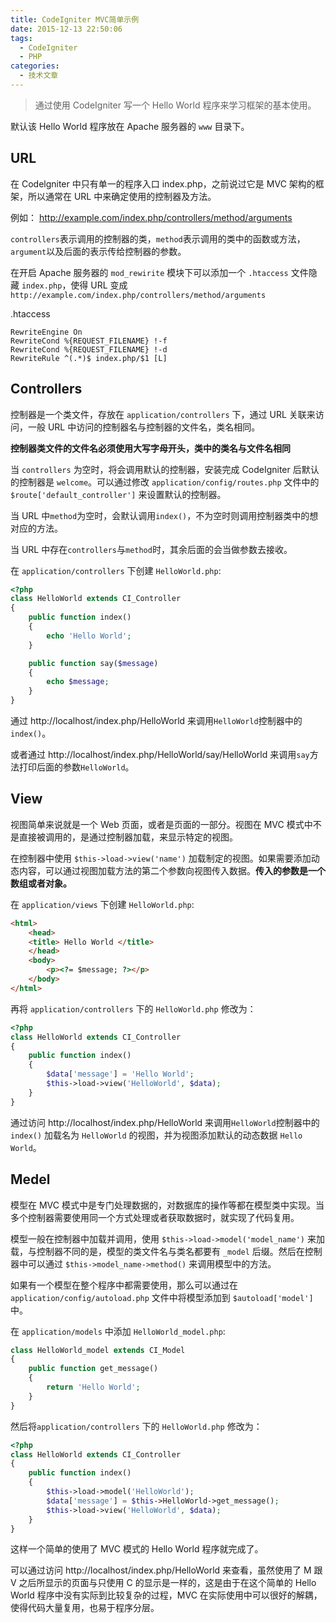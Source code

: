 ```yaml
---
title: CodeIgniter MVC简单示例
date: 2015-12-13 22:50:06
tags:
  - CodeIgniter
  - PHP
categories: 
  - 技术文章
---
```


> 通过使用 CodeIgniter 写一个 Hello World 程序来学习框架的基本使用。

默认该 Hello World 程序放在 Apache 服务器的 `www` 目录下。

## URL
在 Codelgniter 中只有单一的程序入口 index.php，之前说过它是 MVC 架构的框架，所以通常在 URL 中来确定使用的控制器及方法。

例如：
	http://example.com/index.php/controllers/method/arguments

`controllers`表示调用的控制器的类，`method`表示调用的类中的函数或方法，`argument`以及后面的表示传给控制器的参数。

<!--more-->
在开启 Apache 服务器的 `mod_rewirite` 模块下可以添加一个 `.htaccess` 文件隐藏 `index.php`，使得 URL 变成 `http://example.com/index.php/controllers/method/arguments`

.htaccess
```
RewriteEngine On
RewriteCond %{REQUEST_FILENAME} !-f
RewriteCond %{REQUEST_FILENAME} !-d
RewriteRule ^(.*)$ index.php/$1 [L]
```

## Controllers
控制器是一个类文件，存放在 `application/controllers` 下，通过 URL 关联来访问，一般 URL 中访问的控制器名与控制器的文件名，类名相同。

**控制器类文件的文件名必须使用大写字母开头，类中的类名与文件名相同**

当 `controllers` 为空时，将会调用默认的控制器，安装完成 CodeIgniter 后默认的控制器是 `welcome`。可以通过修改 `application/config/routes.php` 文件中的 `$route['default_controller']` 来设置默认的控制器。

当 URL 中`method`为空时，会默认调用`index()`，不为空时则调用控制器类中的想对应的方法。

当 URL 中存在`controllers`与`method`时，其余后面的会当做参数去接收。

在 `application/controllers` 下创建 `HelloWorld.php`:
``` php
<?php
class HelloWorld extends CI_Controller
{
	public function index()
	{
		echo 'Hello World';
	}

	public function say($message)
	{
		echo $message;
	}
}
```

通过 http://localhost/index.php/HelloWorld 来调用`HelloWorld`控制器中的`index()`。

或者通过 http://localhost/index.php/HelloWorld/say/HelloWorld 来调用`say`方法打印后面的参数`HelloWorld`。

## View
视图简单来说就是一个 Web 页面，或者是页面的一部分。视图在 MVC 模式中不是直接被调用的，是通过控制器加载，来显示特定的视图。

在控制器中使用 `$this->load->view('name')` 加载制定的视图。如果需要添加动态内容，可以通过视图加载方法的第二个参数向视图传入数据。**传入的参数是一个数组或者对象。**

在 `application/views` 下创建 `HelloWorld.php`:
``` html
<html>
	<head>
	<title> Hello World </title>
	</head>
	<body>
		<p><?= $message; ?></p>
	</body>
</html>
```

再将 `application/controllers` 下的 `HelloWorld.php` 修改为：
``` php
<?php
class HelloWorld extends CI_Controller
{
	public function index()
	{
		$data['message'] = 'Hello World';
		$this->load->view('HelloWorld', $data);
	}
}
```

通过访问 http://localhost/index.php/HelloWorld 来调用`HelloWorld`控制器中的 `index()` 加载名为 `HelloWorld` 的视图，并为视图添加默认的动态数据 `Hello World`。

## Medel
模型在 MVC 模式中是专门处理数据的，对数据库的操作等都在模型类中实现。当多个控制器需要使用同一个方式处理或者获取数据时，就实现了代码复用。

模型一般在控制器中加载并调用，使用 `$this->load->model('model_name')` 来加载，与控制器不同的是，模型的类文件名与类名都要有 `_model` 后缀。然后在控制器中可以通过 `$this->model_name->method()` 来调用模型中的方法。

如果有一个模型在整个程序中都需要使用，那么可以通过在 `application/config/autoload.php` 文件中将模型添加到 `$autoload['model']` 中。

在 `application/models` 中添加 `HelloWorld_model.php`:
``` php
class HelloWorld_model extends CI_Model
{
	public function get_message()
	{
		return 'Hello World';
	}
}
```

然后将`application/controllers` 下的 `HelloWorld.php` 修改为：
``` php
<?php
class HelloWorld extends CI_Controller
{
	public function index()
	{
		$this->load->model('HelloWorld');
		$data['message'] = $this->HelloWorld->get_message();
		$this->load->view('HelloWorld', $data);
	}
}
```

这样一个简单的使用了 MVC 模式的 Hello World 程序就完成了。

可以通过访问 http://localhost/index.php/HelloWorld 来查看，虽然使用了 M 跟 V 之后所显示的页面与只使用 C 的显示是一样的，这是由于在这个简单的 Hello World 程序中没有实际到比较复杂的过程，MVC 在实际使用中可以很好的解耦，使得代码大量复用，也易于程序分层。
